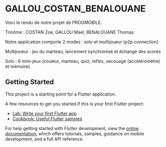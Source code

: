 # GALLOU_COSTAN_BENALOUANE

Voici le rendu de notre projet de PROGMOBILE.

Trinôme : COSTAN Zoe, GALLOU Mael, BENALOUANE Thomas

Notre application comporte 2 modes : solo et multijoueur (p2p connection)

Multijoueur : jeu du marteau, lancement synchronisé et échange des scores

Solo : 6 mini-jeux (couleur, marteau, quiz, reflex, secouage (accèléromètre) et mémoire).


## Getting Started

This project is a starting point for a Flutter application.

A few resources to get you started if this is your first Flutter project:

- [Lab: Write your first Flutter app](https://docs.flutter.dev/get-started/codelab)
- [Cookbook: Useful Flutter samples](https://docs.flutter.dev/cookbook)

For help getting started with Flutter development, view the
[online documentation](https://docs.flutter.dev/), which offers tutorials,
samples, guidance on mobile development, and a full API reference.
